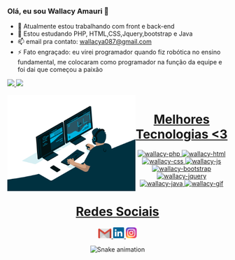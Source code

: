 ### Olá, eu sou Wallacy Amauri 👋


- 🔭 Atualmente estou trabalhando com front e back-end
- 🌱 Estou estudando PHP, HTML,CSS,Jquery,bootstrap e Java
- 📫 email pra contato: wallacya087@gmail.com
- ⚡ Fato engraçado: eu virei programador quando fiz robótica no ensino fundamental, me colocaram  como programador na função da equipe e foi dai que começou a paixão
<div>
  <a href="https://github.com/wallacyAmauri">
  <img height="180em" src="https://github-readme-stats.vercel.app/api?username=wallacyAmauri&show_icons=true&theme=tokyonight&include_all_comits=true"  />
  <img height="180em" src="https://github-readme-stats.vercel.app/api/top-langs/?username=wallacyAmauri&layout=compact&langs_count=16&theme=tokyonight" />
</div>
<div  align="center"> 
  <div style="display: inline_block"><br>
    <img align="left" height="220" alt="coding-time" src="code.gif">
    <h1 align="center">Melhores Tecnologias <3</h1>
    <img aling="center" alt="wallacy-php" height="30" width="40" src="https://cdn.jsdelivr.net/gh/devicons/devicon/icons/php/php-plain.svg" />
    <img aling="center" alt="wallacy-html" height="30" width="40" src="https://cdn.jsdelivr.net/gh/devicons/devicon/icons/html5/html5-original.svg" />
    <img aling="center" alt="wallacy-css" height="30" width="40" src="https://cdn.jsdelivr.net/gh/devicons/devicon/icons/css3/css3-original.svg" />
    <img aling="center" alt="wallacy-js" height="30" width="40" src="https://cdn.jsdelivr.net/gh/devicons/devicon/icons/javascript/javascript-original.svg" />
    <img aling="center" alt="wallacy-bootstrap" height="30" width="40" src="https://cdn.jsdelivr.net/gh/devicons/devicon/icons/bootstrap/bootstrap-original.svg" />
    <img aling="center" alt="wallacy-jquery" height="30" width="40" src="https://cdn.jsdelivr.net/gh/devicons/devicon/icons/jquery/jquery-plain-wordmark.svg" />
    <img aling="center" alt="wallacy-java" height="40" width="40" src="https://cdn.jsdelivr.net/gh/devicons/devicon/icons/java/java-original-wordmark.svg" />
    <img aling="rigth" alt="wallacy-gif" src="https://media.tenor.com/INWZc-XWx2AAAAAC/skeleton-berserk.gif" />
</div>
 <h1 align="center">Redes Sociais</h1>
    <a href = "gmail: wallacya087@gmail.com">
      <img width="30" src="gmail.svg">
    </a>
    <a href = "https://www.linkedin.com/in/wallacy-amauri-b8400225b/">
      <img width="25" src="linkedin.svg">
    </a>
    <a href = "https://www.instagram.com/wallacy_amauri/">
      <img width="25" src="instagram.png">
    </a>
</div>
  <div align="center">

  ![Snake animation](https://github.com/wallacyAmauri/wallacyAmauri/blob/output/github-contribution-grid-snake.svg)
  
</div>
